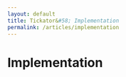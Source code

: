 ```yaml
---
layout: default
title: Tickator&#58; Implementation
permalink: /articles/implementation
---
```


Implementation
==============

